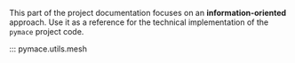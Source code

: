 This part of the project documentation focuses on
an **information-oriented** approach. Use it as a
reference for the technical implementation of the
`pymace` project code.

::: pymace.utils.mesh
